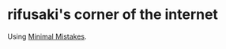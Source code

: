 # rifusaki's corner of the internet

Using [Minimal Mistakes](https://github.com/mmistakes/minimal-mistakes).
